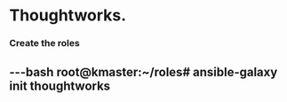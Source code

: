 # Thoughtworks.
### <a name="Create the roles "> Create the roles


---bash
root@kmaster:~/roles# ansible-galaxy init thoughtworks
---
